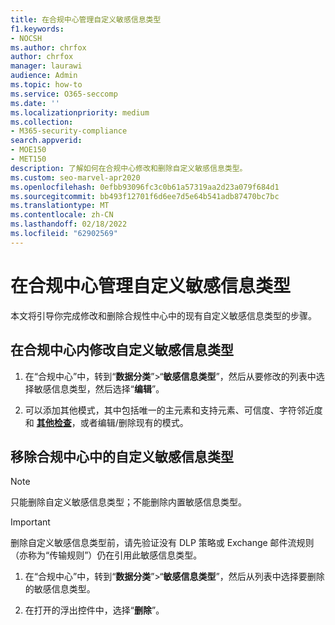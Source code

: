 ```yaml
---
title: 在合规中心管理自定义敏感信息类型
f1.keywords:
- NOCSH
ms.author: chrfox
author: chrfox
manager: laurawi
audience: Admin
ms.topic: how-to
ms.service: O365-seccomp
ms.date: ''
ms.localizationpriority: medium
ms.collection:
- M365-security-compliance
search.appverid:
- MOE150
- MET150
description: 了解如何在合规中心修改和删除自定义敏感信息类型。
ms.custom: seo-marvel-apr2020
ms.openlocfilehash: 0efbb93096fc3c0b61a57319aa2d23a079f684d1
ms.sourcegitcommit: bb493f12701f6d6ee7d5e64b541adb87470bc7bc
ms.translationtype: MT
ms.contentlocale: zh-CN
ms.lasthandoff: 02/18/2022
ms.locfileid: "62902569"
---
```

# <a name="manage-custom-sensitive-information-types-in-the-compliance-center"></a>在合规中心管理自定义敏感信息类型

本文将引导你完成修改和删除合规性中心中的现有自定义敏感信息类型的步骤。

## <a name="modify-custom-sensitive-information-types-in-the-compliance-center"></a>在合规中心内修改自定义敏感信息类型

1. 在“合规中心”中，转到“**数据分类**”\>“**敏感信息类型**”，然后从要修改的列表中选择敏感信息类型，然后选择“**编辑**”。

2. 可以添加其他模式，其中包括唯一的主元素和支持元素、可信度、字符邻近度和 [**其他检查**](sit-regex-validators-additional-checks.md#sensitive-information-type-additional-checks)，或者编辑/删除现有的模式。

## <a name="remove-custom-sensitive-information-types-in-the-compliance-center"></a>移除合规中心中的自定义敏感信息类型 

> [!NOTE]
> 只能删除自定义敏感信息类型；不能删除内置敏感信息类型。

> [!IMPORTANT]
> 删除自定义敏感信息类型前，请先验证没有 DLP 策略或 Exchange 邮件流规则（亦称为“传输规则”）仍在引用此敏感信息类型。

1. 在“合规中心”中，转到“**数据分类**”\>“**敏感信息类型**”，然后从列表中选择要删除的敏感信息类型。

2. 在打开的浮出控件中，选择“**删除**”。
